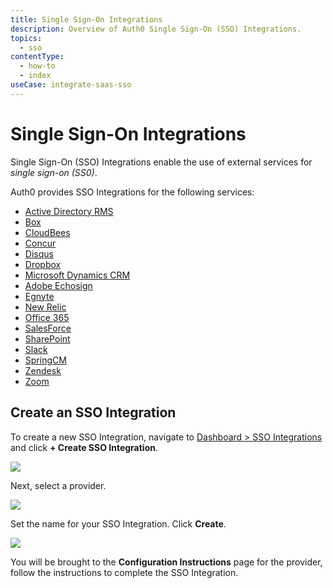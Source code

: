 ```yaml
---
title: Single Sign-On Integrations
description: Overview of Auth0 Single Sign-On (SSO) Integrations.
topics:
  - sso
contentType:
  - how-to
  - index
useCase: integrate-saas-sso
---
```


# Single Sign-On Integrations

Single Sign-On (SSO) Integrations enable the use of external services for <dfn data-key="single-sign-on">single sign-on (SS0)</dfn>.

Auth0 provides SSO Integrations for the following services:

- [Active Directory RMS](/integrations/sso/ad-rms)
- [Box](/integrations/sso/box)
- [CloudBees](/integrations/sso/cloudbees)
- [Concur](/integrations/sso/concur)
- [Disqus](/integrations/sso/disqus)
- [Dropbox](/integrations/sso/dropbox)
- [Microsoft Dynamics CRM](/integrations/sso/dynamics-crm)
- [Adobe Echosign](/integrations/sso/echosign)
- [Egnyte](/integrations/sso/egnyte)
- [New Relic](/integrations/sso/new-relic)
- [Office 365](/integrations/sso/office-365)
- [SalesForce](/integrations/sso/salesforce)
- [SharePoint](/integrations/sso/sharepoint)
- [Slack](/integrations/sso/slack)
- [SpringCM](/integrations/sso/springcm)
- [Zendesk](/integrations/sso/zendesk)
- [Zoom](/integrations/sso/zoom)

## Create an SSO Integration

To create a new SSO Integration, navigate to [Dashboard > SSO Integrations](https://manage.auth0.com/#/externalapps) and click **+ Create SSO Integration**.

![](/media/articles/sso/integrations/new.png)

Next, select a provider.

![](/media/articles/sso/integrations/options.png)

Set the name for your SSO Integration. Click **Create**.

![](/media/articles/sso/integrations/name.png)

You will be brought to the **Configuration Instructions** page for the provider, follow the instructions to complete the SSO Integration.
